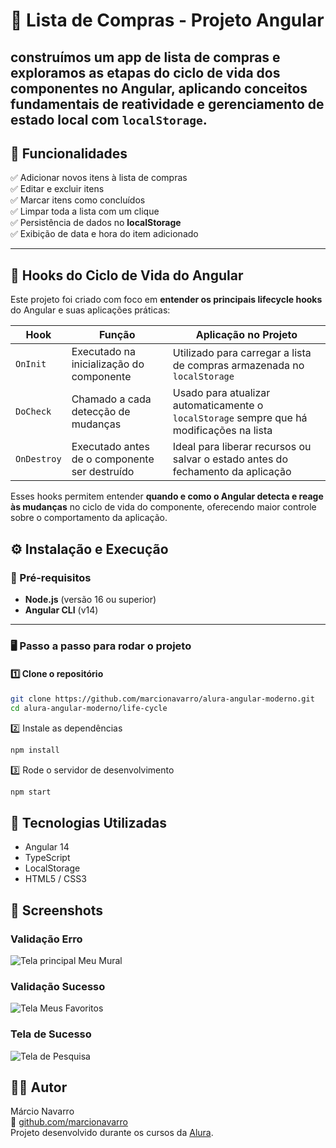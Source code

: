 # 🛒 Lista de Compras - Projeto Angular
construímos um **app de lista de compras** e exploramos as **etapas do ciclo de vida dos componentes no Angular**, aplicando conceitos fundamentais de reatividade e gerenciamento de estado local com `localStorage`.
---

## 🚀 Funcionalidades

✅ Adicionar novos itens à lista de compras  
✅ Editar e excluir itens  
✅ Marcar itens como concluídos  
✅ Limpar toda a lista com um clique  
✅ Persistência de dados no **localStorage**  
✅ Exibição de data e hora do item adicionado   

---


## 🧠 Hooks do Ciclo de Vida do Angular

Este projeto foi criado com foco em **entender os principais lifecycle hooks** do Angular e suas aplicações práticas:

| Hook | Função | Aplicação no Projeto |
|------|---------|----------------------|
| `OnInit` | Executado na inicialização do componente | Utilizado para carregar a lista de compras armazenada no `localStorage` |
| `DoCheck` | Chamado a cada detecção de mudanças | Usado para atualizar automaticamente o `localStorage` sempre que há modificações na lista |
| `OnDestroy` | Executado antes de o componente ser destruído | Ideal para liberar recursos ou salvar o estado antes do fechamento da aplicação |

Esses hooks permitem entender **quando e como o Angular detecta e reage às mudanças** no ciclo de vida do componente, oferecendo maior controle sobre o comportamento da aplicação.

## ⚙️ Instalação e Execução

### 🔧 Pré-requisitos
- **Node.js** (versão 16 ou superior)
- **Angular CLI** (v14)

---

### 🖥️ Passo a passo para rodar o projeto

#### 1️⃣ Clone o repositório
```bash
git clone https://github.com/marcionavarro/alura-angular-moderno.git
cd alura-angular-moderno/life-cycle
````

2️⃣ Instale as dependências
```bash
npm install
````

3️⃣ Rode o servidor de desenvolvimento
```bash
npm start
````


## 🧩 Tecnologias Utilizadas

* Angular 14
* TypeScript
* LocalStorage
* HTML5 / CSS3


## 📸 Screenshots

### Validação Erro
![Tela principal Meu Mural](../forms-angular-main/src/assets/screenshots/image-validate-errors.png)

### Validação Sucesso
![Tela Meus Favoritos](../forms-angular-main/src/assets/screenshots/image-validate-sucess.png)

### Tela de Sucesso
![Tela de Pesquisa](../forms-angular-main/src/assets/screenshots/tela-sucesso.png)


## 🧑‍💻 Autor

Márcio Navarro  
📍 [github.com/marcionavarro](github.com/marcionavarro)  
Projeto desenvolvido durante os cursos da [Alura](https://www.alura.com.br/).
